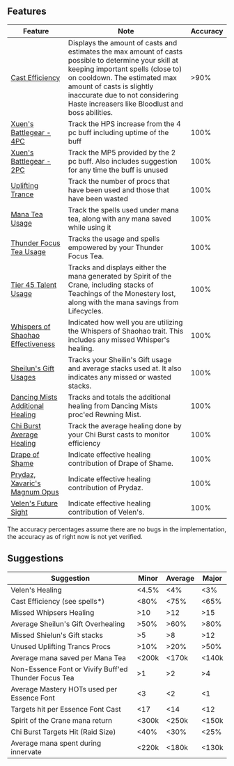 ## Features
| Feature | Note | Accuracy |
| --- | --- | --- |
| [Cast Efficiency]() | Displays the amount of casts and estimates the max amount of casts possible to determine your skill at keeping important spells (close to) on cooldown. The estimated max amount of casts is slightly inaccurate due to not considering Haste increasers like Bloodlust and boss abilities. | >90% |
| [Xuen's Battlegear - 4PC](https://github.com/WoWAnalyzer/WoWAnalyzer/blob/master/src/Parser/MistweaverMonk/Modules/Features/T20_4pc.js) | Track the HPS increase from the 4 pc buff including uptime of the buff | 100% |
| [Xuen's Battlegear - 2PC](https://github.com/WoWAnalyzer/WoWAnalyzer/blob/master/src/Parser/MistweaverMonk/Modules/Features/T20_2pc.js) | Track the MP5 provided by the 2 pc buff. Also includes suggestion for any time the buff is unused | 100% |
| [Uplifting Trance](https://github.com/WoWAnalyzer/WoWAnalyzer/blob/master/src/Parser/MistweaverMonk/Modules/Features/UpliftingTrance.js) | Track the number of procs that have been used and those that have been wasted | 100% |
| [Mana Tea Usage](https://github.com/WoWAnalyzer/WoWAnalyzer/blob/master/src/Parser/MistweaverMonk/Modules/Features/ManaTea.js) | Track the spells used under mana tea, along with any mana saved while using it | 100% |
| [Thunder Focus Tea Usage](https://github.com/WoWAnalyzer/WoWAnalyzer/blob/master/src/Parser/MistweaverMonk/Modules/Features/ThunderFocusTea.js) | Tracks the usage and spells empowered by your Thunder Focus Tea. | 100% |
| [Tier 45 Talent Usage](https://github.com/WoWAnalyzer/WoWAnalyzer/blob/master/src/Parser/MistweaverMonk/Modules/Features/ManaSavingTalents.js) | Tracks and displays either the mana generated by Spirit of the Crane, including stacks of Teachings of the Monestery lost, along with the mana savings from Lifecycles. | 100% |
| [Whispers of Shaohao Effectiveness](https://github.com/WoWAnalyzer/WoWAnalyzer/blob/master/src/Parser/MistweaverMonk/Modules/Features/SheilunsGift.js) | Indicated how well you are utilizing the Whispers of Shaohao trait.  This includes any missed Whisper's healing. | 100% |
| [Sheilun's Gift Usages](https://github.com/WoWAnalyzer/WoWAnalyzer/blob/master/src/Parser/MistweaverMonk/Modules/Features/SheilunsGift.js) | Tracks your Sheilin's Gift usage and average stacks used at.  It also indicates any missed or wasted stacks. | 100% |
| [Dancing Mists Additional Healing](https://github.com/WoWAnalyzer/WoWAnalyzer/blob/master/src/Parser/MistweaverMonk/Modules/Features/RenewingMist.js) | Tracks and totals the additional healing from Dancing Mists proc'ed Rewning Mist. | 100% |
| [Chi Burst Average Healing](https://github.com/WoWAnalyzer/WoWAnalyzer/blob/master/src/Parser/MistweaverMonk/Modules/Features/ChiBurst.js) | Track the average healing done by your Chi Burst casts to monitor efficiency | 100% |
| [Drape of Shame](https://github.com/WoWAnalyzer/WoWAnalyzer/blob/master/src/Parser/Core/Modules/Items/DrapeOfShame.js) | Indicate effective healing contribution of Drape of Shame. | 100% |
| [Prydaz, Xavaric's Magnum Opus](https://github.com/WoWAnalyzer/WoWAnalyzer/blob/master/src/Parser/Core/Modules/Items/Prydaz.js) | Indicate effective healing contribution of Prydaz. | 100% |
| [Velen's Future Sight](https://github.com/WoWAnalyzer/WoWAnalyzer/blob/master/src/Parser/Core/Modules/Items/Velens.js) | Indicate effective healing contribution of Velen's. | 100% |

The accuracy percentages assume there are no bugs in the implementation, the accuracy as of right now is not yet verified.
## Suggestions

| Suggestion | Minor | Average | Major |
| --- | --- | --- | --- |
| Velen's Healing | <4.5% | <4% | <3% |
| Cast Efficiency (see spells*) | <80% | <75% | <65% |
| Missed Whipsers Healing | >10 | >12 | >15 |
| Average Sheilun's Gift Overhealing | >50% | >60% | >80% |
| Missed Shielun's Gift stacks | >5 | >8 | >12 |
| Unused Uplifting Trancs Procs | >10% | >20% | >50% |
| Average mana saved per Mana Tea | <200k | <170k | <140k |
| Non-Essence Font or Vivify Buff'ed Thunder Focus Tea | >1 | >2 | >4 |
| Average Mastery HOTs used per Essence Font | <3 | <2 | <1 |
| Targets hit per Essence Font Cast | <17 | <14 | <12 |
| Spirit of the Crane mana return | <300k | <250k | <150k |
| Chi Burst Targets Hit (Raid Size) | <40% | <30% | <25% |
| Average mana spent during innervate | <220k | <180k | <130k |
